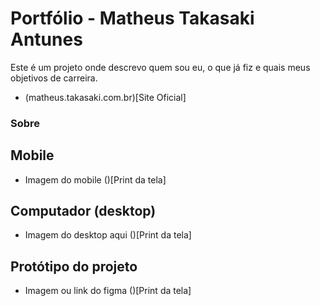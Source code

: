 # Portfólio - Matheus Takasaki Antunes

Este é um projeto onde descrevo quem sou eu, o que já fiz e quais meus objetivos de carreira.

- (matheus.takasaki.com.br)[Site Oficial]

### Sobre

## Mobile

- Imagem do mobile
  ()[Print da tela]

## Computador (desktop)

- Imagem do desktop aqui
  ()[Print da tela]

## Protótipo do projeto

- Imagem ou link do figma
  ()[Print da tela]
